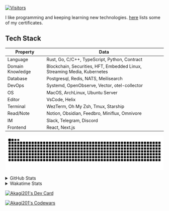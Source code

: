 <!-- markdownlint-disable MD041 MD010 MD033 -->
[![Visitors](https://api.visitorbadge.io/api/daily?path=Akagi201%2FAkagi201&label=Visitors%20Today&countColor=%2337d67a)](https://visitorbadge.io/status?path=Akagi201%2FAkagi201)

I like programming and keeping learning new technologies. [here](https://github.com/Akagi201/blockchain) lists some of my certificates.

## Tech Stack

| Property         	| Data                                                                               	|
|------------------	|------------------------------------------------------------------------------------	|
| Language         	| Rust, Go, C/C++, TypeScript, Python, Contract                                       |
| Domain Knowledge 	| Blockchain, Securities, HFT, Embedded Linux, Streaming Media, Kubernetes            |
| Database         	| Postgresql, Redis, NATS, Meilisearch                                                   |
| DevOps            | Systemd, OpenObserve, Vector, otel-collector                                        |
| OS               	| MacOS, ArchLinux, Ubuntu Server                                                     |
| Editor           	| VsCode, Helix                                                                       |
| Terminal          | WezTerm, Oh My Zsh, Tmux, Starship                                                  |
| Read/Note         | Notion, Obsidian, Feedbro, Miniflux, Omnivore                                       |
| IM               	| Slack, Telegram, Discord                                                            |
| Frontend          | React, Next.js                                                                      |

[![github contribution grid snake animation](https://raw.githubusercontent.com/Akagi201/Akagi201/output/github-contribution-grid-snake.svg#gh-light-mode-only)](https://github.com/Akagi201)

<details>
<summary>GitHub Stats</summary>
  <a href="https://github.com/Akagi201"><img alt="Profile Detail" src="https://raw.githubusercontent.com/Akagi201/Akagi201/master/profile-summary-card-output/dracula/0-profile-details.svg" /></a>
  <a href="https://github.com/Akagi201"><img alt="Github Stats" src="https://raw.githubusercontent.com/Akagi201/Akagi201/master/profile-summary-card-output/dracula/3-stats.svg" /></a>
  <a href="https://github.com/Akagi201"><img alt="Lang By Commits" src="https://raw.githubusercontent.com/Akagi201/Akagi201/master/profile-summary-card-output/dracula/2-most-commit-language.svg" /></a>
</details>

<details>
<summary>Wakatime Stats</summary>
<br>

<!--START_SECTION:waka-->

```txt
From: 13 April 2024 - To: 20 April 2024

Total Time: 60 hrs 19 mins

Other        36 hrs 8 mins   ███████████████░░░░░░░░░░   59.92 %
Rust         15 hrs 57 mins  ██████▓░░░░░░░░░░░░░░░░░░   26.44 %
sh           3 hrs 15 mins   █▒░░░░░░░░░░░░░░░░░░░░░░░   05.40 %
Solidity     2 hrs 38 mins   █░░░░░░░░░░░░░░░░░░░░░░░░   04.37 %
Markdown     58 mins         ▒░░░░░░░░░░░░░░░░░░░░░░░░   01.61 %
Python       24 mins         ▒░░░░░░░░░░░░░░░░░░░░░░░░   00.69 %
JSON         15 mins         ░░░░░░░░░░░░░░░░░░░░░░░░░   00.42 %
TOML         13 mins         ░░░░░░░░░░░░░░░░░░░░░░░░░   00.38 %
YAML         12 mins         ░░░░░░░░░░░░░░░░░░░░░░░░░   00.35 %
TypeScript   10 mins         ░░░░░░░░░░░░░░░░░░░░░░░░░   00.29 %
```

<!--END_SECTION:waka-->

</details>

<a href="https://dly.to/lajulH68cRC"><img src="https://api.daily.dev/devcards/v2/0PgLIuTCuccboR3DWDI4I.png?type=wide&r=z7i" width="900" alt="Akagi201's Dev Card"/></a>

<a href="https://www.codewars.com/users/Akagi201"><img alt="Akagi201's Codewars" src="https://www.codewars.com/users/Akagi201/badges/small"></a>
